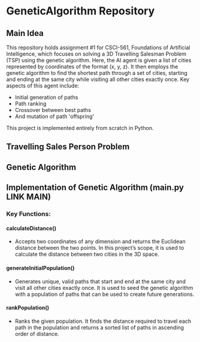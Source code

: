  # GeneticAlgorithm Repository

## Main Idea
This repository holds assignment #1 for CSCI-561, Foundations of Artificial Intelligence, which focuses on solving a 3D Travelling Salesman Problem (TSP) using the genetic algorithm. Here, the AI agent is given a list of cities represented by coordinates of the format (x, y, z). It then employs the genetic algorithm to find the shortest path through a set of cities, starting and ending at the same city while visiting all other cities exactly once. Key aspects of this agent include:
- Initial generation of paths
- Path ranking
- Crossover between best paths
- And mutation of path 'offspring'

This project is implemented entirely from scratch in Python.

## Travelling Sales Person Problem

## Genetic Algorithm

## Implementation of Genetic Algorithm (main.py LINK MAIN)
### Key Functions:
#### calculateDistance()
- Accepts two coordinates of any dimension and returns the Euclidean distance between the two points. In this project’s scope, it is used to calculate the distance between two cities in the 3D space.

#### generateInitialPopulation()
- Generates unique, valid paths that start and end at the same city and visit all other cities exactly once. It is used to seed the genetic algorithm with a population of paths that can be used to create future generations.

#### rankPopulation()
- Ranks the given population. It finds the distance required to travel each path in the population and returns a sorted list of paths in ascending order of distance.

